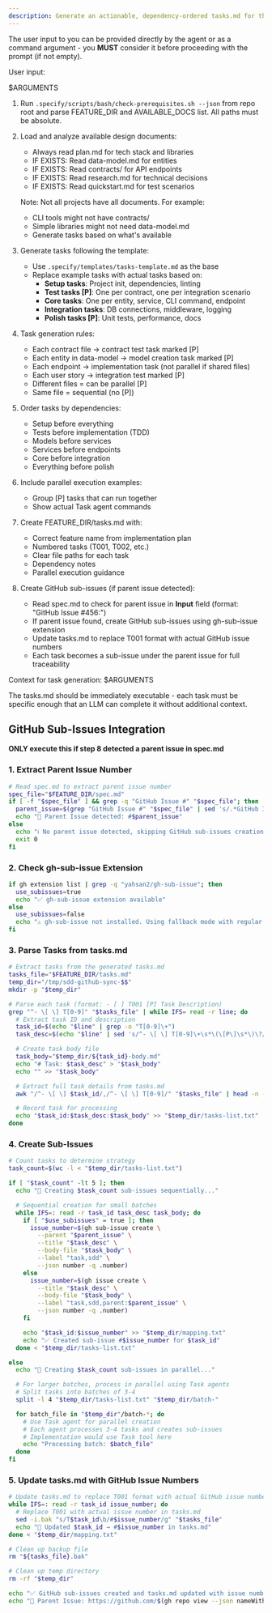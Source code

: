 ```yaml
---
description: Generate an actionable, dependency-ordered tasks.md for the feature based on available design artifacts.
---
```


The user input to you can be provided directly by the agent or as a command argument - you **MUST** consider it before proceeding with the prompt (if not empty).

User input:

$ARGUMENTS

1. Run `.specify/scripts/bash/check-prerequisites.sh --json` from repo root and parse FEATURE_DIR and AVAILABLE_DOCS list. All paths must be absolute.
2. Load and analyze available design documents:
   - Always read plan.md for tech stack and libraries
   - IF EXISTS: Read data-model.md for entities
   - IF EXISTS: Read contracts/ for API endpoints
   - IF EXISTS: Read research.md for technical decisions
   - IF EXISTS: Read quickstart.md for test scenarios

   Note: Not all projects have all documents. For example:
   - CLI tools might not have contracts/
   - Simple libraries might not need data-model.md
   - Generate tasks based on what's available

3. Generate tasks following the template:
   - Use `.specify/templates/tasks-template.md` as the base
   - Replace example tasks with actual tasks based on:
     - **Setup tasks**: Project init, dependencies, linting
     - **Test tasks [P]**: One per contract, one per integration scenario
     - **Core tasks**: One per entity, service, CLI command, endpoint
     - **Integration tasks**: DB connections, middleware, logging
     - **Polish tasks [P]**: Unit tests, performance, docs

4. Task generation rules:
   - Each contract file → contract test task marked [P]
   - Each entity in data-model → model creation task marked [P]
   - Each endpoint → implementation task (not parallel if shared files)
   - Each user story → integration test marked [P]
   - Different files = can be parallel [P]
   - Same file = sequential (no [P])

5. Order tasks by dependencies:
   - Setup before everything
   - Tests before implementation (TDD)
   - Models before services
   - Services before endpoints
   - Core before integration
   - Everything before polish

6. Include parallel execution examples:
   - Group [P] tasks that can run together
   - Show actual Task agent commands

7. Create FEATURE_DIR/tasks.md with:
   - Correct feature name from implementation plan
   - Numbered tasks (T001, T002, etc.)
   - Clear file paths for each task
   - Dependency notes
   - Parallel execution guidance

8. Create GitHub sub-issues (if parent issue detected):
   - Read spec.md to check for parent issue in **Input** field (format: "GitHub Issue #456:")
   - If parent issue found, create GitHub sub-issues using gh-sub-issue extension
   - Update tasks.md to replace T001 format with actual GitHub issue numbers
   - Each task becomes a sub-issue under the parent issue for full traceability

Context for task generation: $ARGUMENTS

The tasks.md should be immediately executable - each task must be specific enough that an LLM can complete it without additional context.

## GitHub Sub-Issues Integration

**ONLY execute this if step 8 detected a parent issue in spec.md**

### 1. Extract Parent Issue Number

```bash
# Read spec.md to extract parent issue number
spec_file="$FEATURE_DIR/spec.md"
if [ -f "$spec_file" ] && grep -q "GitHub Issue #" "$spec_file"; then
  parent_issue=$(grep "GitHub Issue #" "$spec_file" | sed 's/.*GitHub Issue #\([0-9]\+\).*/\1/')
  echo "📝 Parent Issue detected: #$parent_issue"
else
  echo "ℹ️ No parent issue detected, skipping GitHub sub-issues creation"
  exit 0
fi
```

### 2. Check gh-sub-issue Extension

```bash
if gh extension list | grep -q "yahsan2/gh-sub-issue"; then
  use_subissues=true
  echo "✅ gh-sub-issue extension available"
else
  use_subissues=false
  echo "⚠️ gh-sub-issue not installed. Using fallback mode with regular issues."
fi
```

### 3. Parse Tasks from tasks.md

```bash
# Extract tasks from the generated tasks.md
tasks_file="$FEATURE_DIR/tasks.md"
temp_dir="/tmp/sdd-github-sync-$$"
mkdir -p "$temp_dir"

# Parse each task (format: - [ ] T001 [P] Task Description)
grep "^- \[ \] T[0-9]" "$tasks_file" | while IFS= read -r line; do
  # Extract task ID and description
  task_id=$(echo "$line" | grep -o "T[0-9]\+")
  task_desc=$(echo "$line" | sed 's/^- \[ \] T[0-9]\+\s*\(\[P\]\s*\)\?//')

  # Create task body file
  task_body="$temp_dir/${task_id}-body.md"
  echo "# Task: $task_desc" > "$task_body"
  echo "" >> "$task_body"

  # Extract full task details from tasks.md
  awk "/^- \[ \] $task_id/,/^- \[ \] T[0-9]/" "$tasks_file" | head -n -1 >> "$task_body"

  # Record task for processing
  echo "$task_id:$task_desc:$task_body" >> "$temp_dir/tasks-list.txt"
done
```

### 4. Create Sub-Issues

```bash
# Count tasks to determine strategy
task_count=$(wc -l < "$temp_dir/tasks-list.txt")

if [ "$task_count" -lt 5 ]; then
  echo "📝 Creating $task_count sub-issues sequentially..."

  # Sequential creation for small batches
  while IFS=: read -r task_id task_desc task_body; do
    if [ "$use_subissues" = true ]; then
      issue_number=$(gh sub-issue create \
        --parent "$parent_issue" \
        --title "$task_desc" \
        --body-file "$task_body" \
        --label "task,sdd" \
        --json number -q .number)
    else
      issue_number=$(gh issue create \
        --title "$task_desc" \
        --body-file "$task_body" \
        --label "task,sdd,parent:$parent_issue" \
        --json number -q .number)
    fi

    echo "$task_id:$issue_number" >> "$temp_dir/mapping.txt"
    echo "✅ Created sub-issue #$issue_number for $task_id"
  done < "$temp_dir/tasks-list.txt"

else
  echo "📝 Creating $task_count sub-issues in parallel..."

  # For larger batches, process in parallel using Task agents
  # Split tasks into batches of 3-4
  split -l 4 "$temp_dir/tasks-list.txt" "$temp_dir/batch-"

  for batch_file in "$temp_dir"/batch-*; do
    # Use Task agent for parallel creation
    # Each agent processes 3-4 tasks and creates sub-issues
    # Implementation would use Task tool here
    echo "Processing batch: $batch_file"
  done
fi
```

### 5. Update tasks.md with GitHub Issue Numbers

```bash
# Update tasks.md to replace T001 format with actual GitHub issue numbers
while IFS=: read -r task_id issue_number; do
  # Replace T001 with actual issue number in tasks.md
  sed -i.bak "s/T$task_id\b/#$issue_number/g" "$tasks_file"
  echo "📝 Updated $task_id → #$issue_number in tasks.md"
done < "$temp_dir/mapping.txt"

# Clean up backup file
rm "${tasks_file}.bak"

# Clean up temp directory
rm -rf "$temp_dir"

echo "✅ GitHub sub-issues created and tasks.md updated with issue numbers"
echo "🔗 Parent Issue: https://github.com/$(gh repo view --json nameWithOwner -q .nameWithOwner)/issues/$parent_issue"
```
